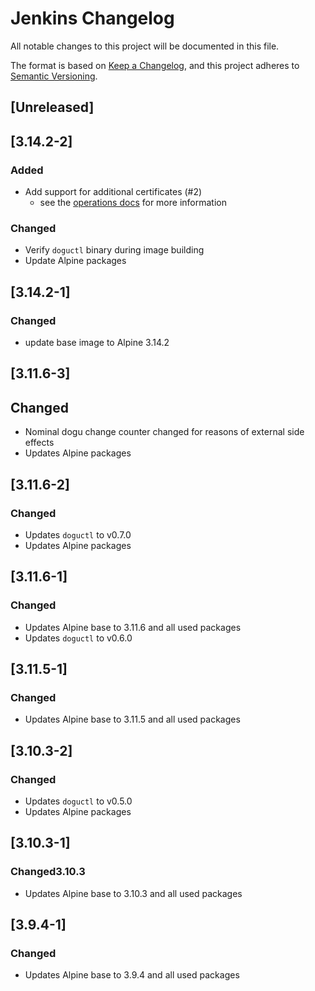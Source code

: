 # Jenkins Changelog
All notable changes to this project will be documented in this file.

The format is based on [Keep a Changelog](https://keepachangelog.com/en/1.0.0/),
and this project adheres to [Semantic Versioning](https://semver.org/spec/v2.0.0.html).

## [Unreleased]

## [3.14.2-2]

### Added
- Add support for additional certificates (#2)
   - see the [operations docs](docs/operations_en.md) for more information

### Changed
- Verify `doguctl` binary during image building
- Update Alpine packages

## [3.14.2-1]

### Changed
- update base image to Alpine 3.14.2

## [3.11.6-3]

## Changed
- Nominal dogu change counter changed for reasons of external side effects
- Updates Alpine packages

## [3.11.6-2]

### Changed
- Updates `doguctl` to v0.7.0
- Updates Alpine packages

## [3.11.6-1]

### Changed
- Updates Alpine base to 3.11.6 and all used packages
- Updates `doguctl` to v0.6.0

## [3.11.5-1]

### Changed
- Updates Alpine base to 3.11.5 and all used packages

## [3.10.3-2]

### Changed
- Updates `doguctl` to v0.5.0
- Updates Alpine packages

## [3.10.3-1]

### Changed3.10.3
- Updates Alpine base to 3.10.3 and all used packages

## [3.9.4-1]

### Changed
- Updates Alpine base to 3.9.4 and all used packages

